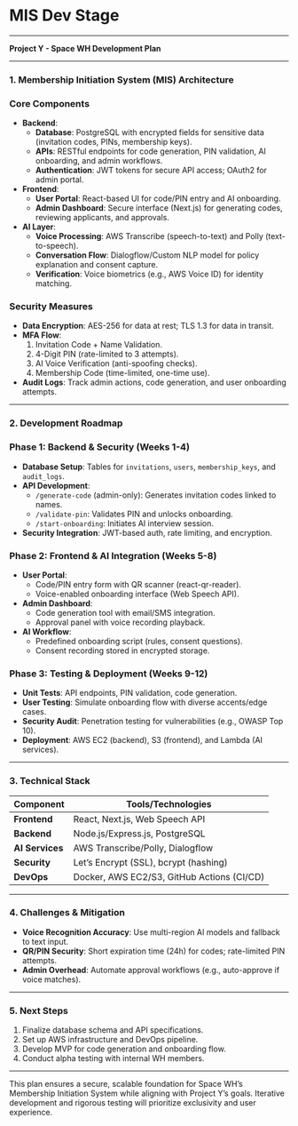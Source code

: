 # MIS Dev Stage

---

**Project Y - Space WH Development Plan**

---

### **1. Membership Initiation System (MIS) Architecture**

### **Core Components**

- **Backend**:
    - **Database**: PostgreSQL with encrypted fields for sensitive data (invitation codes, PINs, membership keys).
    - **APIs**: RESTful endpoints for code generation, PIN validation, AI onboarding, and admin workflows.
    - **Authentication**: JWT tokens for secure API access; OAuth2 for admin portal.
- **Frontend**:
    - **User Portal**: React-based UI for code/PIN entry and AI onboarding.
    - **Admin Dashboard**: Secure interface (Next.js) for generating codes, reviewing applicants, and approvals.
- **AI Layer**:
    - **Voice Processing**: AWS Transcribe (speech-to-text) and Polly (text-to-speech).
    - **Conversation Flow**: Dialogflow/Custom NLP model for policy explanation and consent capture.
    - **Verification**: Voice biometrics (e.g., AWS Voice ID) for identity matching.

### **Security Measures**

- **Data Encryption**: AES-256 for data at rest; TLS 1.3 for data in transit.
- **MFA Flow**:
    1. Invitation Code + Name Validation.
    2. 4-Digit PIN (rate-limited to 3 attempts).
    3. AI Voice Verification (anti-spoofing checks).
    4. Membership Code (time-limited, one-time use).
- **Audit Logs**: Track admin actions, code generation, and user onboarding attempts.

---

### **2. Development Roadmap**

### **Phase 1: Backend & Security (Weeks 1-4)**

- **Database Setup**: Tables for `invitations`, `users`, `membership_keys`, and `audit_logs`.
- **API Development**:
    - `/generate-code` (admin-only): Generates invitation codes linked to names.
    - `/validate-pin`: Validates PIN and unlocks onboarding.
    - `/start-onboarding`: Initiates AI interview session.
- **Security Integration**: JWT-based auth, rate limiting, and encryption.

### **Phase 2: Frontend & AI Integration (Weeks 5-8)**

- **User Portal**:
    - Code/PIN entry form with QR scanner (react-qr-reader).
    - Voice-enabled onboarding interface (Web Speech API).
- **Admin Dashboard**:
    - Code generation tool with email/SMS integration.
    - Approval panel with voice recording playback.
- **AI Workflow**:
    - Predefined onboarding script (rules, consent questions).
    - Consent recording stored in encrypted storage.

### **Phase 3: Testing & Deployment (Weeks 9-12)**

- **Unit Tests**: API endpoints, PIN validation, code generation.
- **User Testing**: Simulate onboarding flow with diverse accents/edge cases.
- **Security Audit**: Penetration testing for vulnerabilities (e.g., OWASP Top 10).
- **Deployment**: AWS EC2 (backend), S3 (frontend), and Lambda (AI services).

---

### **3. Technical Stack**

| **Component** | **Tools/Technologies** |
| --- | --- |
| **Frontend** | React, Next.js, Web Speech API |
| **Backend** | Node.js/Express.js, PostgreSQL |
| **AI Services** | AWS Transcribe/Polly, Dialogflow |
| **Security** | Let’s Encrypt (SSL), bcrypt (hashing) |
| **DevOps** | Docker, AWS EC2/S3, GitHub Actions (CI/CD) |

---

### **4. Challenges & Mitigation**

- **Voice Recognition Accuracy**: Use multi-region AI models and fallback to text input.
- **QR/PIN Security**: Short expiration time (24h) for codes; rate-limited PIN attempts.
- **Admin Overhead**: Automate approval workflows (e.g., auto-approve if voice matches).

---

### **5. Next Steps**

1. Finalize database schema and API specifications.
2. Set up AWS infrastructure and DevOps pipeline.
3. Develop MVP for code generation and onboarding flow.
4. Conduct alpha testing with internal WH members.

---

This plan ensures a secure, scalable foundation for Space WH’s Membership Initiation System while aligning with Project Y’s goals. Iterative development and rigorous testing will prioritize exclusivity and user experience.
